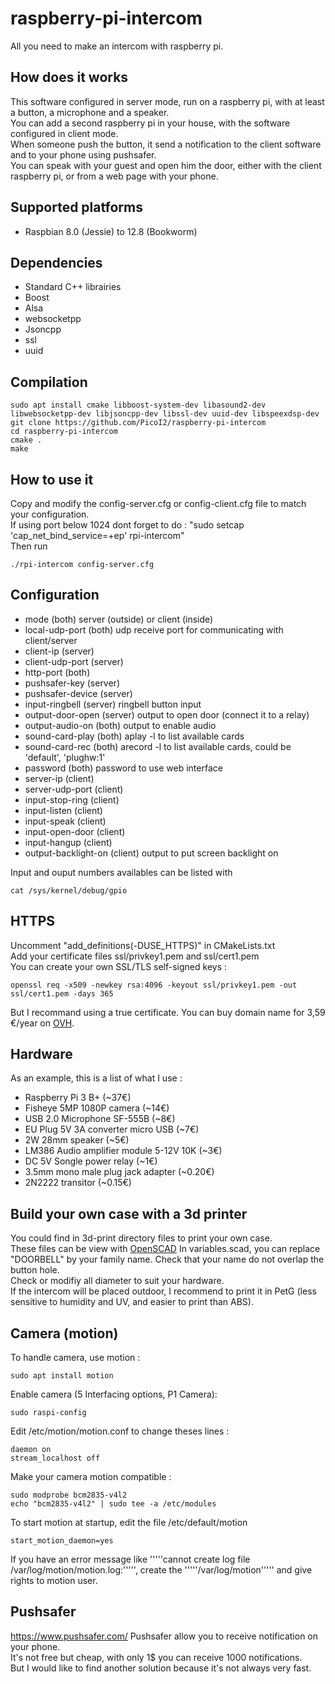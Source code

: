# raspberry-pi-intercom
All you need to make an intercom with raspberry pi.

How does it works
---------
This software configured in server mode, run on a raspberry pi, with at least a button, a microphone and a speaker.<br>
You can add a second raspberry pi in your house, with the software configured in client mode.<br>
When someone push the button, it send a notification to the client software and to your phone using pushsafer.<br>
You can speak with your guest and open him the door, either with the client raspberry pi, or from a web page with your phone.

Supported platforms
---------
- Raspbian 8.0 (Jessie) to 12.8 (Bookworm)

Dependencies
---------
- Standard C++ librairies
- Boost
- Alsa
- websocketpp
- Jsoncpp
- ssl
- uuid

Compilation
---------
```Shell
sudo apt install cmake libboost-system-dev libasound2-dev libwebsocketpp-dev libjsoncpp-dev libssl-dev uuid-dev libspeexdsp-dev
git clone https://github.com/PicoI2/raspberry-pi-intercom
cd raspberry-pi-intercom
cmake .
make
```

How to use it
---------
Copy and modify the config-server.cfg or config-client.cfg file to match your configuration.<br>
If using port below 1024 dont forget to do : "sudo setcap 'cap_net_bind_service=+ep' rpi-intercom"<br>
Then run
```Shell
./rpi-intercom config-server.cfg
```

Configuration
---------
- mode (both)
server (outside) or client (inside)
- local-udp-port (both)
udp receive port for communicating with client/server
- client-ip (server)
- client-udp-port (server)
- http-port (both)
- pushsafer-key (server)
- pushsafer-device (server)
- input-ringbell (server)
ringbell button input
- output-door-open (server)
output to open door (connect it to a relay)
- output-audio-on (both)
output to enable audio
- sound-card-play (both)
aplay -l to list available cards
- sound-card-rec (both)
arecord -l to list available cards, could be 'default', 'plughw:1'
- password (both)
password to use web interface
- server-ip (client)
- server-udp-port (client)
- input-stop-ring (client)
- input-listen (client)
- input-speak (client)
- input-open-door (client)
- input-hangup (client)
- output-backlight-on (client)
output to put screen backlight on

Input and ouput numbers availables can be listed with 
```Shell
cat /sys/kernel/debug/gpio
```

HTTPS
---------
Uncomment "add_definitions(-DUSE_HTTPS)" in CMakeLists.txt<br>
Add your certificate files ssl/privkey1.pem and ssl/cert1.pem<br>
You can create your own SSL/TLS self-signed keys :<br>
```Shell
openssl req -x509 -newkey rsa:4096 -keyout ssl/privkey1.pem -out ssl/cert1.pem -days 365
```
But I recommand using a true certificate. You can buy domain name for 3,59 €/year on <a href="https://www.ovh.com/fr/domaines/dotovh.xml">OVH</a>.

Hardware
---------
As an example, this is a list of what I use :
- Raspberry Pi 3 B+ (~37€)
- Fisheye 5MP 1080P camera (~14€)
- USB 2.0 Microphone SF-555B (~8€)
- EU Plug 5V 3A converter micro USB (~7€)
- 2W 28mm speaker (~5€)
- LM386 Audio amplifier module 5-12V 10K (~3€)
- DC 5V Songle power relay (~1€)
- 3.5mm mono male plug jack adapter (~0.20€)
- 2N2222 transitor (~0.15€)


Build your own case with a 3d printer
---------
You could find in 3d-print directory files to print your own case.<br>
These files can be view with <a href="http://www.openscad.org/">OpenSCAD</a>
In variables.scad, you can replace "DOORBELL" by your family name. Check that your name do not overlap the button hole.<br>
Check or modifiy all diameter to suit your hardware.<br>
If the intercom will be placed outdoor, I recommend to print it in PetG (less sensitive to humidity and UV, and easier to print than ABS).

Camera (motion)
---------
To handle camera, use motion :
```Shell
sudo apt install motion
```

Enable camera (5 Interfacing options, P1 Camera):
```Shell
sudo raspi-config
```

Edit /etc/motion/motion.conf to change theses lines :
```Shell
daemon on
stream_localhost off
```

Make your camera motion compatible :
```Shell
sudo modprobe bcm2835-v4l2
echo "bcm2835-v4l2" | sudo tee -a /etc/modules
```

To start motion at startup, edit the file /etc/default/motion
```Shell
start_motion_daemon=yes
```

If you have an error message like '''''cannot create log file /var/log/motion/motion.log:''''', create the '''''/var/log/motion''''' and give rights to motion user.

Pushsafer
---------
<a href="https://www.pushsafer.com/">https://www.pushsafer.com/</a>
Pushsafer allow you to receive notification on your phone.<br>
It's not free but cheap, with only 1$ you can receive 1000 notifications.<br>
But I would like to find another solution because it's not always very fast.<br>
